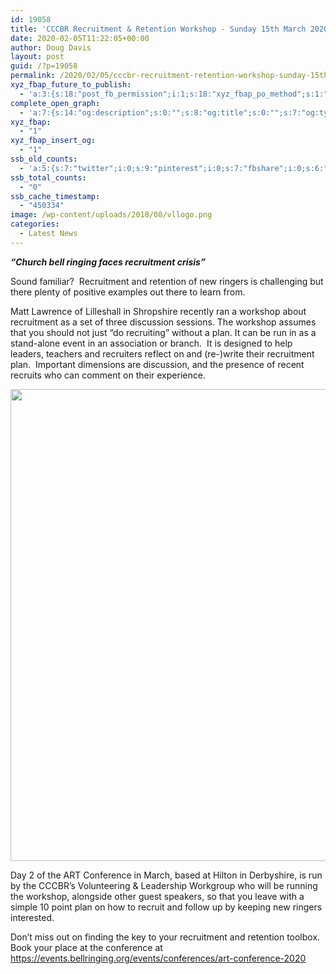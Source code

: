 ```yaml
---
id: 19058
title: 'CCCBR Recruitment & Retention Workshop - Sunday 15th March 2020'
date: 2020-02-05T11:22:05+00:00
author: Doug Davis
layout: post
guid: /?p=19058
permalink: /2020/02/05/cccbr-recruitment-retention-workshop-sunday-15th-march-2020/
xyz_fbap_future_to_publish:
  - 'a:3:{s:18:"post_fb_permission";i:1;s:18:"xyz_fbap_po_method";s:1:"2";s:16:"xyz_fbap_message";s:62:"News item added to the CCCBR website: {POST_TITLE} {PERMALINK}";}'
complete_open_graph:
  - 'a:7:{s:14:"og:description";s:0:"";s:8:"og:title";s:0:"";s:7:"og:type";s:0:"";s:12:"twitter:card";s:7:"summary";s:15:"twitter:creator";s:0:"";s:19:"twitter:description";s:0:"";s:8:"og:image";s:5:"14178";}'
xyz_fbap:
  - "1"
xyz_fbap_insert_og:
  - "1"
ssb_old_counts:
  - 'a:5:{s:7:"twitter";i:0;s:9:"pinterest";i:0;s:7:"fbshare";i:0;s:6:"reddit";i:0;s:6:"tumblr";N;}'
ssb_total_counts:
  - "0"
ssb_cache_timestamp:
  - "450334"
image: /wp-content/uploads/2018/08/vllogo.png
categories:
  - Latest News
---
```

<p style="text-align: left;">
  <strong><em>“Church bell ringing faces recruitment crisis”</em></strong>
</p>

<p style="text-align: left;">
  Sound familiar?  Recruitment and retention of new ringers is challenging but there plenty of positive examples out there to learn from.
</p>

<p style="text-align: left;">
  Matt Lawrence of Lilleshall in Shropshire recently ran a workshop about recruitment as a set of three discussion sessions. The workshop assumes that you should not just &#8220;do recruiting&#8221; without a plan. It can be run in as a stand-alone event in an association or branch.  It is designed to help leaders, teachers and recruiters reflect on and (re-)write their recruitment plan.  Important dimensions are discussion, and the presence of recent recruits who can comment on their experience.
</p>

[<img loading="lazy" class="wp-image-19060 size-full aligncenter" src="https://cccbr.org.uk/wp-content/uploads/2020/02/volunteers.png" alt="" width="927" height="755" srcset="https://cccbr.org.uk/wp-content/uploads/2020/02/volunteers.png 927w, https://cccbr.org.uk/wp-content/uploads/2020/02/volunteers-300x244.png 300w, https://cccbr.org.uk/wp-content/uploads/2020/02/volunteers-768x626.png 768w, https://cccbr.org.uk/wp-content/uploads/2020/02/volunteers-600x489.png 600w" sizes="(max-width: 927px) 100vw, 927px" />](https://cccbr.org.uk/wp-content/uploads/2020/02/volunteers.png)

<p style="text-align: left;">
  Day 2 of the ART Conference in March, based at Hilton in Derbyshire, is run by the CCCBR’s Volunteering & Leadership Workgroup who will be running the workshop, alongside other guest speakers, so that you leave with a simple 10 point plan on how to recruit and follow up by keeping new ringers interested.
</p>

<p style="text-align: left;">
  Don’t miss out on finding the key to your recruitment and retention toolbox. Book your place at the conference at <a href="https://events.bellringing.org/events/conferences/art-conference-2020" target="_blank" rel="noopener noreferrer">https://events.bellringing.org/events/conferences/art-conference-2020</a>
</p>
